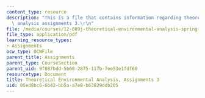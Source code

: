 ```yaml
---
content_type: resource
description: "This is a file that contains information regarding theoretical environmental\
  \ analysis assignments 3.\r\n"
file: /media/courses/12-009j-theoretical-environmental-analysis-spring-2015/05ed8bc66b42bb5aa7e8b63829ddb205_MIT12_009JS15_pset3.pdf
file_type: application/pdf
learning_resource_types:
- Assignments
ocw_type: OCWFile
parent_title: Assignments
parent_type: CourseSection
parent_uid: 9f087bdd-5b60-2875-117b-7ee53e1fdf60
resourcetype: Document
title: Theoretical Environmental Analysis, Assignments 3
uid: 05ed8bc6-6b42-bb5a-a7e8-b63829ddb205
---
```

